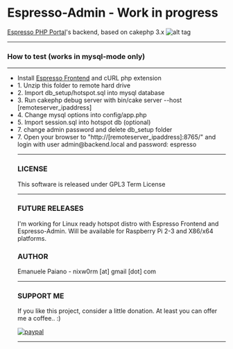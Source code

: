 # Espresso-Admin - Work in progress

<a href="https://github.com/emanuelepaiano/espresso-portal">Espresso PHP Portal</a>'s backend, based on cakephp 3.x
![alt tag](https://github.com/emanuelepaiano/espresso-admin/blob/master/screenshots/1.png)

***
### How to test (works in mysql-mode only)

***
<ul>
<li> Install <a href="https://github.com/emanuelepaiano/espresso-portal">Espresso Frontend</a> and cURL php extension</li>
<li> 1. Unzip this folder to remote hard drive</li>
<li> 2. Import db_setup/hotspot.sql into mysql database</li>
<li> 3. Run cakephp debug server with bin/cake server --host [remoteserver_ipaddress]</li>
<li> 4. Change mysql options into config/app.php</li>
<li> 5. Import session.sql into hotspot db (optional)</li>
<li> 7. change admin password and delete db_setup folder</li>
<li> 7. Open your browser to "http://[remoteserver_ipaddress]:8765/" and login with user admin@backend.local and
   password: espresso </li>

***

### LICENSE
This software is released under GPL3 Term License

***

### FUTURE RELEASES
I'm working for Linux ready hotspot distro with Espresso Frontend and Espresso-Admin. Will be available for Raspberry Pi 2-3 and X86/x64 platforms.

### AUTHOR
Emanuele Paiano - nixw0rm [at] gmail [dot] com

***

### SUPPORT ME
If you like this project, consider a little donation. At least you can offer me a coffee.. :)

[![paypal](https://www.paypalobjects.com/en_US/i/btn/btn_donateCC_LG.gif)](https://www.paypal.me/emanuelepaiano)

***

